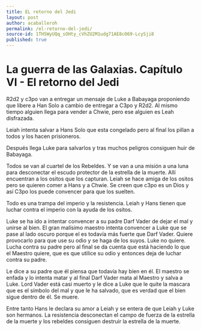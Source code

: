 ```yaml
---
title: EL retorno del Jedi
layout: post
author: acaballeroh
permalink: /el-retorno-del-jedi/
source-id: 1TH5WyUQq_sOHty_cVhZU2M1udg71AE8cO69-LcySji8
published: true
---
```

# La guerra de las Galaxias. Capítulo VI -  El retorno del Jedi

R2d2 y c3po van a entregar un mensaje de Luke a Babayaga proponiendo que libere a Han Solo a cambio de entregar a C3po y R2d2. Al mismo tiempo alguien llega para vender a Chwie, pero ese alguien es Leah disfrazada.

Leiah intenta salvar a Hans Solo que esta congelado pero al final los pillan a todos y los hacen prisioneros.

Después llega Luke para salvarlos y tras muchos peligros consiguen huir de Babayaga.

Todos se van al cuartel de los Rebeldes. Y se van a una misión a una luna para desconectar el escudo protector de la estrella de la muerte. Allí encuentran a los ositos que los capturan. Leiah se hace amiga de los ositos pero se quieren comer a Hans y a Chwie. Se creen que c3po es un Dios y así C3po los puede convencer para que los suelten.

Todo es una trampa del imperio y la resistencia. Leiah y Hans tienen que luchar contra el imperio con la ayuda de los ositos.  

Luke se ha ido a intentar convencer a su padre Darf Vader de dejar el mal y unirse al bien. El gran malísimo maestro intenta convencer a Luke que se pase al lado oscuro porque el es todavía más fuerte que Darf Vader. Quiere provocarlo para que use su odio y se haga de los suyos. Luke no quiere. Lucha contra su padre pero al final se da cuenta que está haciendo lo que el Maestro quiere, que es que utilice su odio y entonces deja de luchar contra su padre.

 Le dice a su padre  que él piensa que todavía hay bien en él. El maestro se enfada y lo intenta matar y al final Darf Vader mata al Maestro y salva a Luke. Lord Vader está casi muerto y le dice a Luke que le quite la mascara que es el símbolo del mal y que le ha salvado, que es verdad que el bien sigue dentro de él. Se muere.

Entre tanto Hans le declara su amor a Leiah y se entera de que Leiah y Luke son hermanos. La resistencia desconectan el campo de fuerza de la estrella de la muerte y los rebeldes consiguen destruir la estrella de la muerte.

